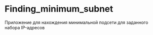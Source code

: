 # Finding_minimum_subnet
Приложение для нахождения минимальной подсети для заданного набора IP-адресов
